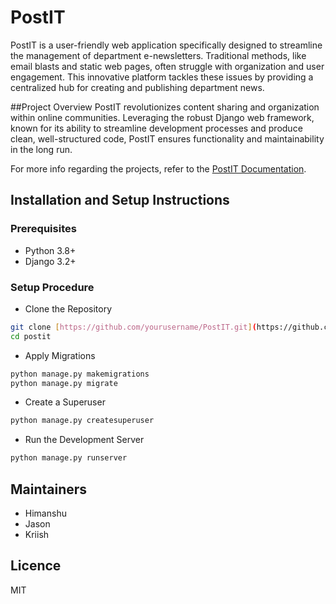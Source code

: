 # PostIT

PostIT is a user-friendly web application specifically designed to streamline the management of department e-newsletters. Traditional methods, like email blasts and static web pages, often struggle with organization and user engagement. This innovative platform tackles these issues by providing a centralized hub for creating and publishing department news.

##Project Overview
PostIT revolutionizes content sharing and organization within online communities. Leveraging the robust Django web framework, known for its ability to streamline development processes and produce clean, well-structured code, PostIT ensures functionality and maintainability in the long run.

For more info regarding the projects, refer to the [PostIT Documentation](./IT_MINIPROJECT_REPORT%20(1).pdf).

## Installation and Setup Instructions

### Prerequisites
- Python 3.8+
- Django 3.2+

### Setup Procedure

- Clone the Repository
```bash
git clone [https://github.com/yourusername/PostIT.git](https://github.com/Jansxn/postit.git)
cd postit
```

- Apply Migrations
```bash
python manage.py makemigrations
python manage.py migrate
```

- Create a Superuser
```bash
python manage.py createsuperuser
```

- Run the Development Server
```bash
python manage.py runserver
```


## Maintainers

- Himanshu
- Jason
- Kriish

## Licence

MIT
